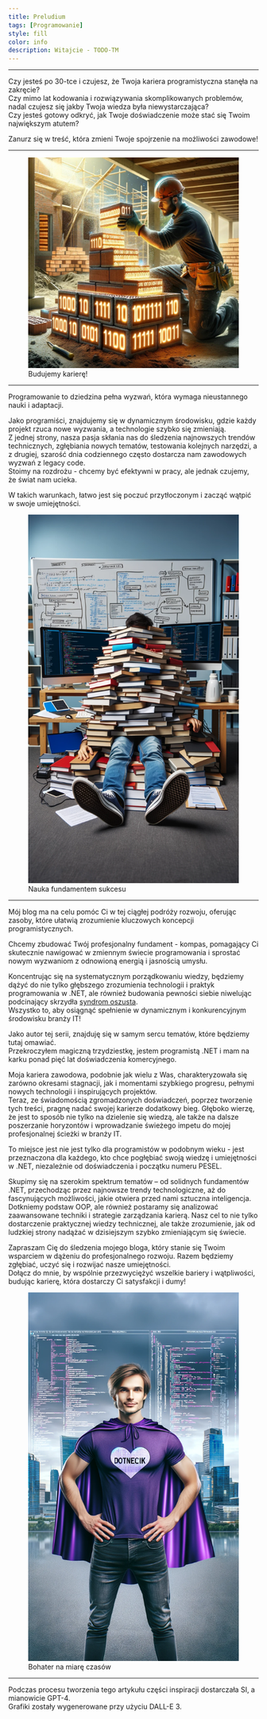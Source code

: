 ```yaml
---
title: Preludium
tags: [Programowanie]
style: fill
color: info 
description: Witajcie - TODO-TM
---
```


<hr>

Czy jesteś po 30-tce i czujesz, że Twoja kariera programistyczna stanęła na zakręcie? <br>
Czy mimo lat kodowania i rozwiązywania skomplikowanych problemów, nadal czujesz się jakby Twoja wiedza była niewystarczająca? <br>
Czy jesteś gotowy odkryć, jak Twoje doświadczenie może stać się Twoim największym atutem?


Zanurz się w treść, która zmieni Twoje spojrzenie na możliwości zawodowe!
<hr>

<figure class="figure">
    <img src="..\assets\images\art-1\coding-fundaments.jpg" class="figure-img img-fluid article_image--container container-glow" alt="">
    <figcaption class="figure-caption text-center">Budujemy karierę!</figcaption>
</figure>
<hr>

Programowanie to dziedzina pełna wyzwań, która wymaga nieustannego nauki i adaptacji.

Jako programiści, znajdujemy się w dynamicznym środowisku, gdzie każdy projekt rzuca nowe wyzwania, a technologie szybko się zmieniają. <br> 
Z jednej strony, nasza pasja skłania nas do śledzenia najnowszych trendów technicznych, zgłębiania nowych tematów, testowania kolejnych narzędzi, a z drugiej, szarość dnia codziennego często dostarcza nam zawodowych wyzwań z legacy code. <br>
Stoimy na rozdrożu - chcemy być efektywni w pracy, ale jednak czujemy, że świat nam ucieka. <br>

W takich warunkach, łatwo jest się poczuć przytłoczonym i zacząć wątpić w swoje umiejętności.

<figure class="figure">
    <img src="..\assets\images\art-1\everyday-programming.png" class="figure-img img-fluid article_image--container container-glow" alt="">
    <figcaption class="figure-caption text-center">Nauka fundamentem sukcesu</figcaption>
</figure>
<hr>

Mój blog ma na celu pomóc Ci w tej ciągłej podróży rozwoju, oferując zasoby, które ułatwią zrozumienie kluczowych koncepcji programistycznych. 

Chcemy zbudować Twój profesjonalny fundament - kompas, pomagający Ci skutecznie nawigować w zmiennym świecie programowania i sprostać nowym wyzwaniom z odnowioną energią i jasnością umysłu. <br>

Koncentrując się na systematycznym porządkowaniu wiedzy, będziemy dążyć do nie tylko głębszego zrozumienia technologii i praktyk programowania w .NET, ale również
budowania pewności siebie niwelując podcinający skrzydła <a href="https://pl.wikipedia.org/wiki/Syndrom_oszusta" target="_blank">syndrom oszusta</a>. <br>
Wszystko to, aby osiągnąć spełnienie w dynamicznym i konkurencyjnym środowisku branży IT! 


Jako autor tej serii, znajduję się w samym sercu tematów, które będziemy tutaj omawiać. <br>
Przekroczyłem magiczną trzydziestkę, jestem programistą .NET i mam na karku ponad pięć lat doświadczenia komercyjnego.

Moja kariera zawodowa, podobnie jak wielu z Was, charakteryzowała się zarówno okresami stagnacji, jak i momentami szybkiego progresu, pełnymi nowych technologii i inspirujących projektów. <br> 
Teraz, ze świadomością zgromadzonych doświadczeń, poprzez tworzenie tych treści, pragnę nadać swojej karierze dodatkowy bieg.
Głęboko wierzę, że jest to sposób nie tylko na dzielenie się wiedzą, ale także na dalsze poszerzanie horyzontów i wprowadzanie świeżego impetu do mojej profesjonalnej ścieżki w branży IT.

To miejsce jest nie jest tylko dla programistów w podobnym wieku - jest przeznaczona dla każdego, kto chce pogłębiać swoją wiedzę i umiejętności w .NET, niezależnie od doświadczenia i początku numeru PESEL.

Skupimy się na szerokim spektrum tematów – od solidnych fundamentów .NET, przechodząc przez najnowsze trendy technologiczne, aż do fascynujących możliwości, jakie otwiera przed nami sztuczna inteligencja.
Dotkniemy podstaw OOP, ale również postaramy się analizować zaawansowane techniki i strategie zarządzania karierą. Nasz cel to nie tylko dostarczenie praktycznej wiedzy technicznej, ale także zrozumienie, jak od ludzkiej strony nadążać w dzisiejszym szybko zmieniającym się świecie.


Zapraszam Cię do śledzenia mojego bloga, który stanie się Twoim wsparciem w dążeniu do profesjonalnego rozwoju. Razem będziemy zgłębiać, uczyć się i rozwijać nasze umiejętności. <br>
Dołącz do mnie, by wspólnie przezwyciężyć wszelkie bariery i wątpliwości, budując karierę, która dostarczy Ci satysfakcji i dumy!

<figure class="figure">
    <img src="..\assets\images\art-1\super-hero.png" class="figure-img img-fluid article_image--container container-glow" alt="">
    <figcaption class="figure-caption text-center">Bohater na miarę czasów</figcaption>
</figure>
<hr>



Podczas procesu tworzenia tego artykułu części inspiracji dostarczała SI, a mianowicie GPT-4. <br>
Grafiki zostały wygenerowane przy użyciu DALL-E 3.